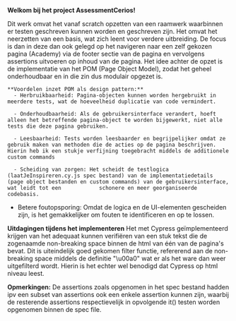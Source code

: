 **Welkom bij het project AssessmentCerios!**

Dit werk omvat het vanaf scratch opzetten van een raamwerk waarbinnen er testen geschreven kunnen worden en geschreven zijn. Het omvat het neerzetten van een basis, wat zich leent voor verdere uitbreiding.
De focus is dan in deze dan ook gelegd op het navigeren naar een zelf gekozen pagina (Academy) via de footer sectie van de pagina en vervolgens assertions uitvoeren op inhoud van de pagina.
Het idee achter de opzet is de implementatie van het POM (Page Object Model), zodat het geheel onderhoudbaar en in die zin dus modulair opgezet is.

    **Voordelen inzet POM als design pattern:**
      - Herbruikbaarheid: Pagina-objecten kunnen worden hergebruikt in meerdere tests, wat de hoeveelheid duplicatie van code vermindert.

      - Onderhoudbaarheid: Als de gebruikersinterface verandert, hoeft alleen het betreffende pagina-object te worden bijgewerkt, niet alle tests die deze pagina gebruiken.

      - Leesbaarheid: Tests worden leesbaarder en begrijpelijker omdat ze gebruik maken van methoden die de acties op de pagina beschrijven. Hierin heb ik een stukje verfijning toegebracht middels de additionele           custom commands

      - Scheiding van zorgen: Het scheidt de testlogica (laatJeInspireren.cy.js spec bestand) van de implementatiedetails (page object bestanden en custom commands) van de gebruikersinterface, wat leidt tot een            schonere en meer georganiseerde codebasis.

- Betere foutopsporing: Omdat de logica en de UI-elementen gescheiden zijn, is het gemakkelijker om fouten te identificeren en op te lossen.


**Uitdagingen tijdens het implementeren**
Het met Cypress geïmplementeerd krijgen van het adequaat kunnen verifiëren van een stuk tekst die de zogenaamde non-breaking space binnen de html van één van de pagina's bevat.
Dit is uiteindelijk goed gekomen filter functie, refererend aan de non-breaking space middels de definitie "\u00a0" wat er als het ware dan weer uitgefilterd wordt. 
Hierin is het echter wel benodigd dat Cypress op html niveau leest.

**Opmerkingen:**
De assertions zoals opgenomen in het spec bestand hadden ipv een subset van assertions ook een enkele assertion kunnen zijn, waarbij de resterende assertions respectievelijk in opvolgende it() testen worden opgenomen binnen de spec file.
